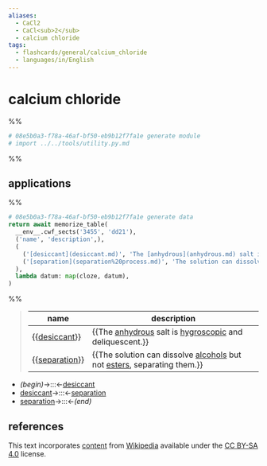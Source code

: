 ```yaml
---
aliases:
  - CaCl2
  - CaCl<sub>2</sub>
  - calcium chloride
tags:
  - flashcards/general/calcium_chloride
  - languages/in/English
---
```


# calcium chloride

%%

```Python
# 08e5b0a3-f78a-46af-bf50-eb9b12f7fa1e generate module
# import ../../tools/utility.py.md
```

%%

## applications

%%

```Python
# 08e5b0a3-f78a-46af-bf50-eb9b12f7fa1e generate data
return await memorize_table(
  __env__.cwf_sects('3455', 'dd21'),
  ('name', 'description',),
  (
    ('[desiccant](desiccant.md)', 'The [anhydrous](anhydrous.md) salt is [hygroscopic](hygroscopy.md) and deliquescent.',),
    ('[separation](separation%20process.md)', 'The solution can dissolve [alcohols](alcohol.md) but not [esters](ester.md), separating them.',),
  ),
  lambda datum: map(cloze, datum),
)
```

%%

<!--08e5b0a3-f78a-46af-bf50-eb9b12f7fa1e generate section="3455"--><!-- The following content is generated at 2023-04-19T12:02:23.528317+08:00. Any edits will be overridden! -->

> | name | description |
> |-|-|
> | {{[desiccant](desiccant.md)}} | {{The [anhydrous](anhydrous.md) salt is [hygroscopic](hygroscopy.md) and deliquescent.}} |
> | {{[separation](separation%20process.md)}} | {{The solution can dissolve [alcohols](alcohol.md) but not [esters](ester.md), separating them.}} |

<!--/08e5b0a3-f78a-46af-bf50-eb9b12f7fa1e-->

<!--08e5b0a3-f78a-46af-bf50-eb9b12f7fa1e generate section="dd21"--><!-- The following content is generated at 2024-01-04T20:17:51.476474+08:00. Any edits will be overridden! -->

- _(begin)_→:::←[desiccant](desiccant.md)
- [desiccant](desiccant.md)→:::←[separation](separation%20process.md)
- [separation](separation%20process.md)→:::←_(end)_

<!--/08e5b0a3-f78a-46af-bf50-eb9b12f7fa1e-->

## references

This text incorporates [content](https://en.wikipedia.org/wiki/calcium_chloride) from [Wikipedia](Wikipedia.md) available under the [CC BY-SA 4.0](https://creativecommons.org/licenses/by-sa/4.0/) license.
